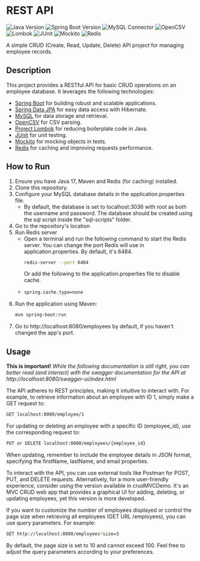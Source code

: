 # REST API

![Java Version](https://img.shields.io/badge/Java-17-informational?style=flat&logo=java)
![Spring Boot Version](https://img.shields.io/badge/Spring%20Boot-3.2.2-brightgreen?style=flat&logo=spring)
![MySQL Connector](https://img.shields.io/badge/MySQL%20Connector-runtime-yellow?style=flat&logo=mysql)
![OpenCSV](https://img.shields.io/badge/OpenCSV-5.7.1-green?style=flat&logo=data:image/png;base64,iVBORw0KGgoAAAANSUhEUgAAACAAAAAgCAYAAABzenr0AAAAfklEQVR42mP8//8/w0AUgBmLCJxAxqsQCTMQAAAABJRU5ErkJggg==)
![Lombok](https://img.shields.io/badge/Lombok-1.18.30-blue?style=flat&logo=data:image/png;base64,iVBORw0KGgoAAAANSUhEUgAAACAAAAAgCAYAAABzenr0AAAAmklEQVR42mP8//8/w0AUgBmLCJxAxqsQCTMQAAAABJRU5ErkJggg==)
![JUnit](https://img.shields.io/badge/JUnit-5-orange?style=flat&logo=junit)
![Mockito](https://img.shields.io/badge/Mockito-3.12.4-red?style=flat&logo=mockito)
![Redis](https://img.shields.io/badge/Redis-6.2.5-red?style=flat&logo=redis)


A simple CRUD (Create, Read, Update, Delete) API project for managing employee records.

## Description

This project provides a RESTful API for basic CRUD operations on an employee database. It leverages the following technologies:

- [Spring Boot](https://spring.io/projects/spring-boot) for building robust and scalable applications.
- [Spring Data JPA](https://spring.io/projects/spring-data-jpa) for easy data access with Hibernate.
- [MySQL](https://www.mysql.com/) for data storage and retrieval.
- [OpenCSV](https://github.com/opencsv/opencsv) for CSV parsing.
- [Project Lombok](https://projectlombok.org/) for reducing boilerplate code in Java.
- [JUnit](https://junit.org/) for unit testing.
- [Mockito](https://site.mockito.org/) for mocking objects in tests.
- [Redis](https://redis.io/) for caching and improving requests performance.
## How to Run

1. Ensure you have Java 17, Maven and Redis (for caching) installed.
2. Clone this repository.
3. Configure your MySQL database details in the application.properties file.
    - By default, the database is set to localhost:3036 with root as both the username and password. The database should be created using the sql script inside the "sql-scripts" folder.
4. Go to the repository's location
5. Run Redis server
   - Open a terminal and run the following command to start the Redis server. You can change the port Redis will use in application.properties. By default, it's 6484.
     ```bash
     redis-server --port 6484
     ```
     Or add the following to the application.properties file to disable cache.
   - ```bash
     spring.cache.type=none
     ```
6. Run the application using Maven:
   ```bash
   mvn spring-boot:run
7. Go to http://localhost:8080/employees by default, if you haven't changed the app's port. 
## Usage
**This is important!**
*While the following documentation is still right, you can better read (and interact) with the swagger documentation for the API at http://localhost:8080/swagger-ui/index.html*

The API adheres to REST principles, making it intuitive to interact with. For example, to retrieve information about an employee with ID 1, simply make a GET request to:

```bash
GET localhost:8080/employee/1
```
For updating or deleting an employee with a specific ID (employee_id), use the corresponding request to:
```bash
PUT or DELETE localhost:8080/employees/{employee_id}
```
When updating, remember to include the employee details in JSON format, specifying the firstName, lastName, and email properties.

To interact with the API, you can use external tools like Postman for POST, PUT, and DELETE requests. Alternatively, for a more user-friendly experience, consider using the version available in crudMVCDemo. It's an MVC CRUD web app that provides a graphical UI for adding, deleting, or updating employees, yet this version is more developed.

If you want to customize the number of employees displayed or control the page size when retrieving all employees (GET URL /employees), you can use query parameters. For example:
```bash
GET http://localhost:8080/employees?size=3
```
By default, the page size is set to 10 and cannot exceed 100. Feel free to adjust the query parameters according to your preferences.
